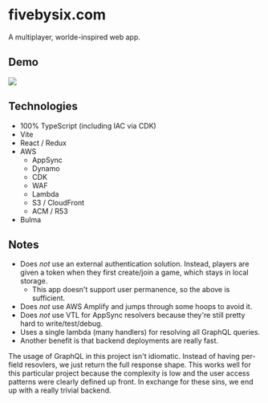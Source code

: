 # fivebysix.com

A multiplayer, worlde-inspired web app.

## Demo

<img src='app/screen-shots/gameplay.gif' />

## Technologies

- 100% TypeScript (including IAC via CDK)
- Vite
- React / Redux
- AWS
  - AppSync
  - Dynamo
  - CDK
  - WAF
  - Lambda
  - S3 / CloudFront
  - ACM / R53
- Bulma

## Notes

- Does _not_ use an external authentication solution. Instead, players are given a token when they first create/join a game, which stays in local storage.
  - This app doesn't support user permanence, so the above is sufficient.
- Does _not_ use AWS Amplify and jumps through some hoops to avoid it.
- Does _not_ use VTL for AppSync resolvers because they're still pretty hard to write/test/debug.
- Uses a single lambda (many handlers) for resolving all GraphQL queries.
- Another benefit is that backend deployments are really fast.

The usage of GraphQL in this project isn't idiomatic. Instead of having per-field resovlers, we just return the full
response shape. This works well for this particular project because the complexity is low and the user access patterns
were clearly defined up front. In exchange for these sins, we end up with a really trivial backend.
